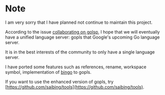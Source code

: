 # Note

I am very sorry that I have planned not continue to maintain this project. 

According to the issue [collaborating on golsp](https://github.com/saibing/bingo/issues/13), I hope that we will eventually have a unified language server: 
gopls that Google's upcoming Go language server. 

It is in the best interests of the community to only have a single language server. 

I have ported some features such as references, rename, workspace symbol, implementation of [bingo](https://github.com/saibing/bingo)  to gopls.

If you want to use the enhanced version of gopls, try [https://github.com/saibing/tools](https://github.com/saibing/tools).


